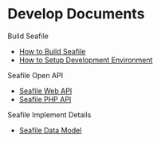 # Develop Documents

Build Seafile

* [How to Build Seafile](./build_seafile.md)
* [How to Setup Development Environment](../config/env.md)

Seafile Open API

* [Seafile Web API](web_api_v2.1.md)
* [Seafile PHP API](https://github.com/rene-s/Seafile-PHP-SDK)

Seafile Implement Details

* [Seafile Data Model](data_model.md)
